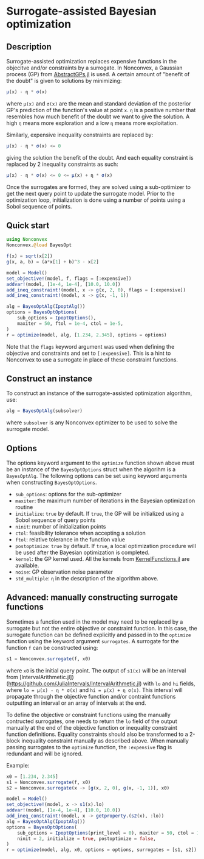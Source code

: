 # Surrogate-assisted Bayesian optimization

## Description

Surrogate-assisted optimization replaces expensive functions in the objecitve and/or constraints by a surrogate. In Nonconvex, a Gaussian process (GP) from [AbstractGPs.jl](https://github.com/JuliaGaussianProcesses/AbstractGPs.jl) is used. A certain amount of "benefit of the doubt" is given to solutions by minimizing:
```julia
μ(x) - η * σ(x)
```
where `μ(x)` and `σ(x)` are the mean and standard deviation of the posterior GP's prediction of the function's value at point `x`.
`η` is a positive number that resembles how much benefit of the doubt we want to give the solution.
A high `η` means more exploration and a low `η` means more exploitation.

Similarly, expensive inequality constraints are replaced by:
```julia
μ(x) - η * σ(x) <= 0
```
giving the solution the benefit of the doubt. And each equality constraint is replaced by 2 inequality constraints as such:
```julia
μ(x) - η * σ(x) <= 0 <= μ(x) + η * σ(x)
```
Once the surrogates are formed, they are solved using a sub-optimizer to get the next query point to update the surrogate model. Prior to the optimization loop, initialization is done using a number of points using a Sobol sequence of points.

## Quick start

```julia
using Nonconvex
Nonconvex.@load BayesOpt

f(x) = sqrt(x[2])
g(x, a, b) = (a*x[1] + b)^3 - x[2]

model = Model()
set_objective!(model, f, flags = [:expensive])
addvar!(model, [1e-4, 1e-4], [10.0, 10.0])
add_ineq_constraint!(model, x -> g(x, 2, 0), flags = [:expensive])
add_ineq_constraint!(model, x -> g(x, -1, 1))

alg = BayesOptAlg(IpoptAlg())
options = BayesOptOptions(
    sub_options = IpoptOptions(),
    maxiter = 50, ftol = 1e-4, ctol = 1e-5,
)
r = optimize(model, alg, [1.234, 2.345], options = options)
```
Note that the `flags` keyword argument was used when defining the objective and constraints and set to `[:expensive]`. This is a hint to Nonconvex to use a surrogate in place of these constraint functions.

## Construct an instance

To construct an instance of the surrogate-assisted optimization algorithm, use:
```julia
alg = BayesOptAlg(subsolver)
```
where `subsolver` is any Nonconvex optimizer to be used to solve the surrogate model.

## Options

The options keyword argument to the `optimize` function shown above must be an instance of the `BayesOptOptions` struct when the algorihm is a `BayesOptAlg`. The following options can be set using keyword arguments when constructing `BayesOptOptions`.
- `sub_options`: options for the sub-optimizer
- `maxiter`: the maximum number of iterations in the Bayesian optimization routine
- `initialize`: `true` by default. If `true`, the GP will be initialized using a Sobol sequence of query points
- `ninit`: number of initialization points
- `ctol`: feasibility tolerance when accepting a solution
- `ftol`: relative tolerance in the function value
- `postoptimize`: `true` by default. If `true`, a local optimization procedure will be used after the Bayesian optimization is completed.
- `kernel`: the GP kernel used. All the kernels from [KernelFunctions.jl](https://github.com/JuliaGaussianProcesses/KernelFunctions.jl) are available.
- `noise`: GP observation noise parameter
- `std_multiple`: `η` in the description of the algorithm above.

## Advanced: manually constructing surrogate functions

Sometimes a function used in the model may need to be replaced by a surrogate but not the entire objective or constraint function. In this case, the surrogate function can be defined explicitly and passed in to the `optimize` function using the keyword argument `surrogates`. A surrogate for the function `f` can be constructed using:
```julia
s1 = Nonconvex.surrogate(f, x0)
```
where `x0` is the initial query point. The output of `s1(x)` will be an interval from [IntervalArithmetic.jl])(https://github.com/JuliaIntervals/IntervalArithmetic.jl) with `lo` and `hi` fields, where `lo = μ(x) - η * σ(x)` and `hi = μ(x) + η σ(x)`. This interval will propagate through the objective function and/or contraint functions outputting an interval or an array of intervals at the end.

To define the objective or constraint functions using the manually contructed surrogates, one needs to return the `lo` field of the output manually at the end of the objective function or inequality constraint function definitions. Equality constraints should also be transformed to a 2-block inequality constraint manually as described above. When manually passing surrogates to the `optimize` function, the `:expensive` flag is redundant and will be ignored.

Example:
```julia
x0 = [1.234, 2.345]
s1 = Nonconvex.surrogate(f, x0)
s2 = Nonconvex.surrogate(x -> [g(x, 2, 0), g(x, -1, 1)], x0)

model = Model()
set_objective!(model, x -> s1(x).lo)
addvar!(model, [1e-4, 1e-4], [10.0, 10.0])
add_ineq_constraint!(model, x -> getproperty.(s2(x), :lo))
alg = BayesOptAlg(IpoptAlg())
options = BayesOptOptions(
    sub_options = IpoptOptions(print_level = 0), maxiter = 50, ctol = 1e-4,
    ninit = 2, initialize = true, postoptimize = false,
)
r = optimize(model, alg, x0, options = options, surrogates = [s1, s2])
```
